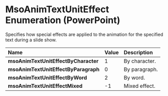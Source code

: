 
# MsoAnimTextUnitEffect Enumeration (PowerPoint)

Specifies how special effects are applied to the animation for the specified text during a slide show. 



|**Name**|**Value**|**Description**|
|:-----|:-----|:-----|
| **msoAnimTextUnitEffectByCharacter**|1|By character.|
| **msoAnimTextUnitEffectByParagraph**|0|By paragraph.|
| **msoAnimTextUnitEffectByWord**|2|By word.|
| **msoAnimTextUnitEffectMixed**|-1|Mixed effect.|
